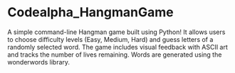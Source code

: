 # Codealpha_HangmanGame
 A simple command-line Hangman game built using Python! It allows users to choose difficulty levels (Easy, Medium, Hard) and guess letters of a randomly selected word. The game includes visual feedback with ASCII art and tracks the number of lives remaining. Words are generated using the wonderwords library.
